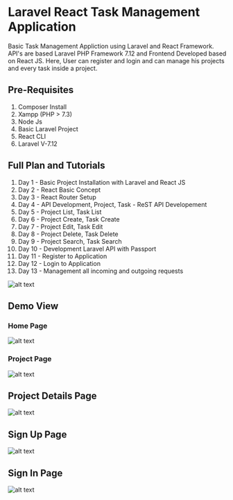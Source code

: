 # Laravel React Task Management Application

Basic Task Management Appliction using Laravel and React Framework. API's are based Laravel PHP Framework 7.12 and Frontend Developed based on React JS.
Here, User can register and login and can manage his projects and every task inside a project.

## Pre-Requisites

1. Composer Install
1. Xampp (PHP > 7.3)
1. Node Js
1. Basic Laravel Project
1. React CLI
1. Laravel V-7.12

## Full Plan and Tutorials

1. Day 1 - Basic Project Installation with Laravel and React JS
1. Day 2 - React Basic Concept
1. Day 3 - React Router Setup
1. Day 4 - API Development, Project, Task - ReST API Developement
1. Day 5 - Project List, Task List
1. Day 6 - Project Create, Task Create
1. Day 7 - Project Edit, Task Edit
1. Day 8 - Project Delete, Task Delete
1. Day 9 - Project Search, Task Search
1. Day 10 - Development Laravel API with Passport
1. Day 11 - Register to Application
1. Day 12 - Login to Application
1. Day 13 - Management all incoming and outgoing requests

![alt text](https://i.ibb.co/V3zXD14/Days-Default.png "Laravel & React Task Management")

## Demo View

### Home Page

![alt text](https://i.ibb.co/g9hJQ6z/homepage.png "Laravel & React Task Management Demo View Home Page")

### Project Page

![alt text](https://i.ibb.co/K7TJ5b8/Demo1.png "Laravel & React Task Management Demo View")

## Project Details Page

![alt text](https://i.ibb.co/d6ZGQcY/details-page.png "Laravel & React Task Management Demo View")

## Sign Up Page

![alt text](https://i.ibb.co/MsKSrcb/sign-up-page.png "Laravel & React Task Management Demo View - Sign Up Page")

## Sign In Page

![alt text](https://i.ibb.co/dG9nc2H/sign-in-page.png "Laravel & React Task Management Demo View - Sign In Page")

